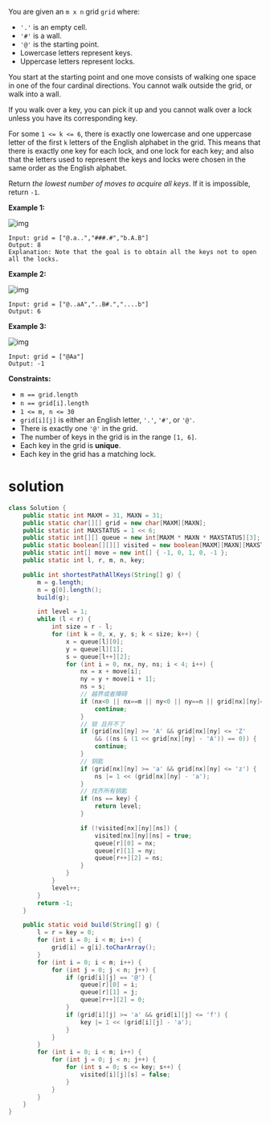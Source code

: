 You are given an `m x n` grid `grid` where:

- `'.'` is an empty cell.
- `'#'` is a wall.
- `'@'` is the starting point.
- Lowercase letters represent keys.
- Uppercase letters represent locks.

You start at the starting point and one move consists of walking one space in one of the four cardinal directions. You cannot walk outside the grid, or walk into a wall.

If you walk over a key, you can pick it up and you cannot walk over a lock unless you have its corresponding key.

For some `1 <= k <= 6`, there is exactly one lowercase and one uppercase letter of the first `k` letters of the English alphabet in the grid. This means that there is exactly one key for each lock, and one lock for each key; and also that the letters used to represent the keys and locks were chosen in the same order as the English alphabet.

Return *the lowest number of moves to acquire all keys*. If it is impossible, return `-1`.

 

**Example 1:**

![img](https://assets.leetcode.com/uploads/2021/07/23/lc-keys2.jpg)

```
Input: grid = ["@.a..","###.#","b.A.B"]
Output: 8
Explanation: Note that the goal is to obtain all the keys not to open all the locks.
```

**Example 2:**

![img](https://assets.leetcode.com/uploads/2021/07/23/lc-key2.jpg)

```
Input: grid = ["@..aA","..B#.","....b"]
Output: 6
```

**Example 3:**

![img](https://assets.leetcode.com/uploads/2021/07/23/lc-keys3.jpg)

```
Input: grid = ["@Aa"]
Output: -1
```

 

**Constraints:**

- `m == grid.length`
- `n == grid[i].length`
- `1 <= m, n <= 30`
- `grid[i][j]` is either an English letter, `'.'`, `'#'`, or `'@'`. 
- There is exactly one `'@'` in the grid.
- The number of keys in the grid is in the range `[1, 6]`.
- Each key in the grid is **unique**.
- Each key in the grid has a matching lock.

# solution

```java
class Solution {
    public static int MAXM = 31, MAXN = 31;
    public static char[][] grid = new char[MAXM][MAXN];
    public static int MAXSTATUS = 1 << 6;
    public static int[][] queue = new int[MAXM * MAXN * MAXSTATUS][3];
    public static boolean[][][] visited = new boolean[MAXM][MAXN][MAXSTATUS];
    public static int[] move = new int[] { -1, 0, 1, 0, -1 };
    public static int l, r, m, n, key;

    public int shortestPathAllKeys(String[] g) {
        m = g.length;
        n = g[0].length();
        build(g);

        int level = 1;
        while (l < r) {
            int size = r - l;
            for (int k = 0, x, y, s; k < size; k++) {
                x = queue[l][0];
                y = queue[l][1];
                s = queue[l++][2];
                for (int i = 0, nx, ny, ns; i < 4; i++) {
                    nx = x + move[i];
                    ny = y + move[i + 1];
                    ns = s;
                    // 越界或者障碍
                    if (nx<0 || nx==m || ny<0 || ny==n || grid[nx][ny]=='#') {
                        continue;
                    }
                    // 锁 且开不了
                    if (grid[nx][ny] >= 'A' && grid[nx][ny] <= 'Z' 
                        && ((ns & (1 << grid[nx][ny] - 'A')) == 0)) {
                        continue;
                    }
                    // 钥匙
                    if (grid[nx][ny] >= 'a' && grid[nx][ny] <= 'z') {
                        ns |= 1 << (grid[nx][ny] - 'a');
                    }
                    // 找齐所有钥匙
                    if (ns == key) {
                        return level;
                    }

                    if (!visited[nx][ny][ns]) {
                        visited[nx][ny][ns] = true;
                        queue[r][0] = nx;
                        queue[r][1] = ny;
                        queue[r++][2] = ns;
                    }
                }
            }
            level++;
        }
        return -1;
    }

    public static void build(String[] g) {
        l = r = key = 0;
        for (int i = 0; i < m; i++) {
            grid[i] = g[i].toCharArray();
        }
        for (int i = 0; i < m; i++) {
            for (int j = 0; j < n; j++) {
                if (grid[i][j] == '@') {
                    queue[r][0] = i;
                    queue[r][1] = j;
                    queue[r++][2] = 0;
                }
                if (grid[i][j] >= 'a' && grid[i][j] <= 'f') {
                    key |= 1 << (grid[i][j] - 'a');
                }
            }
        }
        for (int i = 0; i < m; i++) {
            for (int j = 0; j < n; j++) {
                for (int s = 0; s <= key; s++) {
                    visited[i][j][s] = false;
                }
            }
        }
    }
}
```

